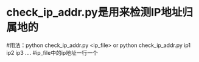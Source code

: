 # check_ip_addr.py是用来检测IP地址归属地的
#用法：python check_ip_addr.py <ip_file>  or python check_ip_addr.py ip1 ip2 ip3 ....
#ip_file中的ip地址一行一个
